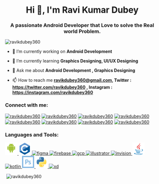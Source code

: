 <h1 align="center">Hi 👋, I'm Ravi Kumar Dubey</h1>
<h3 align="center">A passionate Android Developer that Love to solve the Real world Problem.</h3>

<p align="left"> <img src="https://komarev.com/ghpvc/?username=ravikdubey360&label=Profile%20views&color=0e75b6&style=flat" alt="ravikdubey360" /> </p>

- 🔭 I’m currently working on **Android Development**

- 🌱 I’m currently learning **Graphics Designing, UI/UX Designing**

- 💬 Ask me about **Android Development , Graphics Designing**

- 📫 How to reach me **ravikdubey360@gmail.com, Twitter : https://twitter.com/ravikdubey360 , Instagram : https://instagram.com/ravikdubey360**

<h3 align="left">Connect with me:</h3>
<p align="left">
<a href="https://twitter.com/ravikdubey360" target="blank"><img align="center" src="https://raw.githubusercontent.com/rahuldkjain/github-profile-readme-generator/master/src/images/icons/Social/twitter.svg" alt="ravikdubey360" height="30" width="40" /></a>
<a href="https://linkedin.com/in/ravikdubey360" target="blank"><img align="center" src="https://raw.githubusercontent.com/rahuldkjain/github-profile-readme-generator/master/src/images/icons/Social/linked-in-alt.svg" alt="ravikdubey360" height="30" width="40" /></a>
<a href="https://instagram.com/ravikdubey360" target="blank"><img align="center" src="https://raw.githubusercontent.com/rahuldkjain/github-profile-readme-generator/master/src/images/icons/Social/instagram.svg" alt="ravikdubey360" height="30" width="40" /></a>
<a href="https://dribbble.com/ravikdubey360" target="blank"><img align="center" src="https://raw.githubusercontent.com/rahuldkjain/github-profile-readme-generator/master/src/images/icons/Social/dribbble.svg" alt="ravikdubey360" height="30" width="40" /></a>
<a href="https://www.hackerrank.com/ravikdubey360" target="blank"><img align="center" src="https://raw.githubusercontent.com/rahuldkjain/github-profile-readme-generator/master/src/images/icons/Social/hackerrank.svg" alt="ravikdubey360" height="30" width="40" /></a>
<a href="https://www.leetcode.com/ravikdubey360" target="blank"><img align="center" src="https://raw.githubusercontent.com/rahuldkjain/github-profile-readme-generator/master/src/images/icons/Social/leet-code.svg" alt="ravikdubey360" height="30" width="40" /></a>
<a href="https://www.hackerearth.com/ravikdubey360" target="blank"><img align="center" src="https://raw.githubusercontent.com/rahuldkjain/github-profile-readme-generator/master/src/images/icons/Social/hackerearth.svg" alt="ravikdubey360" height="30" width="40" /></a>
<a href="https://auth.geeksforgeeks.org/user/ravikdubey360" target="blank"><img align="center" src="https://raw.githubusercontent.com/rahuldkjain/github-profile-readme-generator/master/src/images/icons/Social/geeks-for-geeks.svg" alt="ravikdubey360" height="30" width="40" /></a>
</p>

<h3 align="left">Languages and Tools:</h3>
<p align="left"> <a href="https://developer.android.com" target="_blank"> <img src="https://raw.githubusercontent.com/devicons/devicon/master/icons/android/android-original-wordmark.svg" alt="android" width="40" height="40"/> </a> <a href="https://www.cprogramming.com/" target="_blank"> <img src="https://raw.githubusercontent.com/devicons/devicon/master/icons/c/c-original.svg" alt="c" width="40" height="40"/> </a> <a href="https://www.figma.com/" target="_blank"> <img src="https://www.vectorlogo.zone/logos/figma/figma-icon.svg" alt="figma" width="40" height="40"/> </a> <a href="https://firebase.google.com/" target="_blank"> <img src="https://www.vectorlogo.zone/logos/firebase/firebase-icon.svg" alt="firebase" width="40" height="40"/> </a> <a href="https://cloud.google.com" target="_blank"> <img src="https://www.vectorlogo.zone/logos/google_cloud/google_cloud-icon.svg" alt="gcp" width="40" height="40"/> </a> <a href="https://www.adobe.com/in/products/illustrator.html" target="_blank"> <img src="https://www.vectorlogo.zone/logos/adobe_illustrator/adobe_illustrator-icon.svg" alt="illustrator" width="40" height="40"/> </a> <a href="https://www.invisionapp.com/" target="_blank"> <img src="https://www.vectorlogo.zone/logos/invisionapp/invisionapp-icon.svg" alt="invision" width="40" height="40"/> </a> <a href="https://www.java.com" target="_blank"> <img src="https://raw.githubusercontent.com/devicons/devicon/master/icons/java/java-original.svg" alt="java" width="40" height="40"/> </a> <a href="https://kotlinlang.org" target="_blank"> <img src="https://www.vectorlogo.zone/logos/kotlinlang/kotlinlang-icon.svg" alt="kotlin" width="40" height="40"/> </a> <a href="https://www.photoshop.com/en" target="_blank"> <img src="https://raw.githubusercontent.com/devicons/devicon/master/icons/photoshop/photoshop-line.svg" alt="photoshop" width="40" height="40"/> </a> <a href="https://www.python.org" target="_blank"> <img src="https://raw.githubusercontent.com/devicons/devicon/master/icons/python/python-original.svg" alt="python" width="40" height="40"/> </a> <a href="https://www.adobe.com/products/xd.html" target="_blank"> <img src="https://cdn.worldvectorlogo.com/logos/adobe-xd.svg" alt="xd" width="40" height="40"/> </a> </p>

<p>&nbsp;<img align="center" src="https://github-readme-stats.vercel.app/api?username=ravikdubey360&show_icons=true&locale=en" alt="ravikdubey360" /></p>

